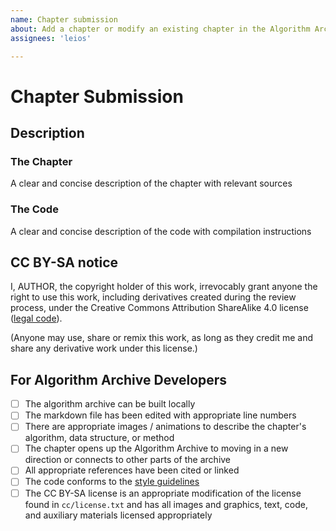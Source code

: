 ```yaml
---
name: Chapter submission
about: Add a chapter or modify an existing chapter in the Algorithm Archive
assignees: 'leios'

---
```


<!--
Thanks for submitting a chapter to the Algorithm Archive!

Before continuing, please be sure you have read the [How to contribute guide for chapter submission](https://github.com/algorithm-archivists/algorithm-archive/wiki/Chapter-submission) and have:

1. discussed the chapter with James Schloss (Leios) first and know where this chapter fits into the broader scope of the project
2. edited the Markdown file with the appropriate line numbers for your submission
3. built the algorithm archive with `gitbook install && gitbook serve` to make sure your code can be seen on your branch
4. followed all necessary [style guidelines](https://github.com/algorithm-archivists/algorithm-archive/wiki/Code-style-guide) for the initial submission language, if available
5. agreed to share your chapter under [CC BY-SA](https://creativecommons.org/licenses/by-sa/4.0/deed.en)

If you would like to contact us, we are also available on discord at https://discord.gg/2PEjsR
-->

# Chapter Submission

## Description

### The Chapter

A clear and concise description of the chapter with relevant sources

### The Code

A clear and concise description of the code with compilation instructions

## CC BY-SA notice

<!--- Please replace AUTHOR with your actual name in the notice down below. --->
I, AUTHOR, the copyright holder of this work, irrevocably grant anyone the right to use this work, including derivatives created during the review process, under the Creative Commons Attribution ShareAlike 4.0 license ([legal code](https://creativecommons.org/licenses/by-sa/4.0/deed.en)).

(Anyone may use, share or remix this work, as long as they credit me and share any derivative work under this license.)


<!--- Please leave the following section --->

## For Algorithm Archive Developers

- [ ] The algorithm archive can be built locally
- [ ] The markdown file has been edited with appropriate line numbers
- [ ] There are appropriate images / animations to describe the chapter's algorithm, data structure, or method
- [ ] The chapter opens up the Algorithm Archive to moving in a new direction or connects to other parts of the archive
- [ ] All appropriate references have been cited or linked
- [ ] The code conforms to the [style guidelines](https://github.com/algorithm-archivists/algorithm-archive/wiki/Code-style-guide)
- [ ] The CC BY-SA license is an appropriate modification of the license found in `cc/license.txt` and has all images and graphics, text, code, and auxiliary materials licensed appropriately
